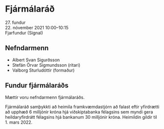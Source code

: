 # Fjármálaráð

27\. fundur  
22\. nóvember 2021 10:00–10:15  
Fjarfundur (Signal)

## Nefndarmenn

* Albert Svan Sigurðsson
* Stefán Örvar Sigmundsson (ritari)
* Valborg Sturludóttir (formaður)

## Fundur fjármálaráðs

Mættir voru nefndarmenn fjármálaráðs.

Fjármálaráð samþykkti að heimila framkvæmdastjórn að falast eftir yfirdrætti að upphæð 6 milljónir króna hjá viðskiptabanka félagsins sem myndi gera heildaryfirdrátt félagsins hjá bankanum 30 milljónir króna. Heimildin gildir til 1. mars 2022.